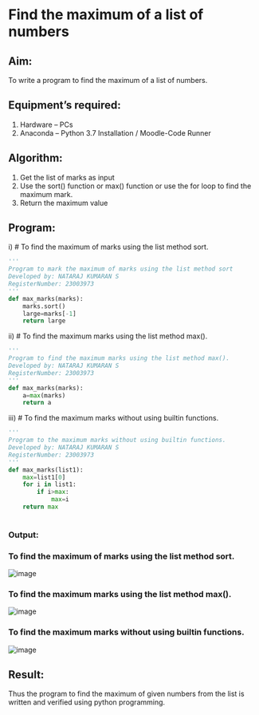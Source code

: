 # Find the maximum of a list of numbers
## Aim:
To write a program to find the maximum of a list of numbers.
## Equipment’s required:
1.	Hardware – PCs
2.	Anaconda – Python 3.7 Installation / Moodle-Code Runner
## Algorithm:
1.	Get the list of marks as input
2.	Use the sort() function or max() function or use the for loop to find the maximum mark.
3.	Return the maximum value
## Program:

i)	# To find the maximum of marks using the list method sort.
```Python
''' 
Program to mark the maximum of marks using the list method sort
Developed by: NATARAJ KUMARAN S
RegisterNumber: 23003973
'''
def max_marks(marks):
    marks.sort()
    large=marks[-1]
    return large
```

ii)	# To find the maximum marks using the list method max().
```Python
''' 
Program to find the maximum marks using the list method max().
Developed by: NATARAJ KUMARAN S
RegisterNumber: 23003973
'''
def max_marks(marks):
    a=max(marks)
    return a
```

iii) # To find the maximum marks without using builtin functions.
```Python
''' 
Program to the maximum marks without using builtin functions.
Developed by: NATARAJ KUMARAN S
RegisterNumber: 23003973
'''
def max_marks(list1):
    max=list1[0]
    for i in list1:
        if i>max:
            max=i
    return max
    
```
### Output:
### To find the maximum of marks using the list method sort.
![image](https://github.com/nataraj26/FindMaximum/assets/147514615/5e7617cd-99cd-4fd8-9ccb-74d18afc85e7)
### To find the maximum marks using the list method max().
![image](https://github.com/nataraj26/FindMaximum/assets/147514615/6fc36eac-182b-423c-a2e7-747334ac32cd)
### To find the maximum marks without using builtin functions.
![image](https://github.com/nataraj26/FindMaximum/assets/147514615/7d327217-dcee-4133-b3ca-2c02d6a44949)
## Result:
Thus the program to find the maximum of given numbers from the list is written and verified using python programming.
